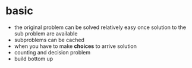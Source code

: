 
# basic

- the original problem can be solved relatively easy once solution to the sub problem are available
- subproblems can be cached
- when you have to make **choices** to arrive solution
- counting and decision problem
- build bottom up